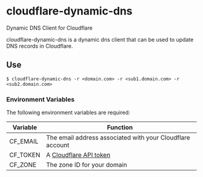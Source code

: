 # cloudflare-dynamic-dns
Dynamic DNS Client for Cloudflare

cloudflare-dynamic-dns is a dynamic dns client that can be used to update DNS records in Cloudflare.

## Use

```
$ cloudflare-dynamic-dns -r <domain.com> -r <sub1.domain.com> -r <sub2.domain.com>
```
### Environment Variables
The following environment variables are required:

| Variable | Function |
| ---- | ---- | 
| CF_EMAIL | The email address associated with your Cloudflare account | 
| CF_TOKEN | A [Cloudflare API token](https://developers.cloudflare.com/api/tokens/create) | 
| CF_ZONE | The zone ID for your domain | 

